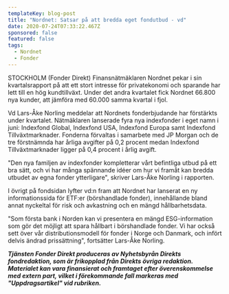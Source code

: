 ```yaml
---
templateKey: blog-post
title: "Nordnet: Satsar på att bredda eget fondutbud - vd"
date: 2020-07-24T07:33:22.467Z
sponsored: false
featured: false
tags:
  - Nordnet
  - Fonder
---
```

STOCKHOLM (Fonder Direkt) Finansnätmäklaren Nordnet pekar i sin kvartalsrapport på att ett stort intresse för privatekonomi och sparande har lett till en hög kundtillväxt. Under det andra kvartalet fick Nordnet 66.800 nya kunder, att jämföra med 60.000 samma kvartal i fjol.

Vd Lars-Åke Norling meddelar att Nordnets fonderbjudande har förstärkts under kvartalet. Nätmäklaren lanserade fyra nya indexfonder i eget namn i juni: Indexfond Global, Indexfond USA, Indexfond Europa samt Indexfond Tillväxtmarknader. Fonderna förvaltas i samarbete med JP Morgan och de tre förstnämnda har årliga avgifter på 0,2 procent medan Indexfond Tillväxtmarknader ligger på 0,4 procent i årlig avgift.

"Den nya familjen av indexfonder kompletterar vårt befintliga utbud på ett bra sätt, och vi har många spännande idéer om hur vi framåt kan bredda utbudet av egna fonder ytterligare", skriver Lars-Åke Norling i rapporten.

I övrigt på fondsidan lyfter vd:n fram att Nordnet har lanserat en ny informationssida för ETF:er (börshandlade fonder), innehållande bland annat nyckeltal för risk och avkastning och en mängd hållbarhetsdata.

"Som första bank i Norden kan vi presentera en mängd ESG-information som gör det möjligt att spara hållbart i börshandlade fonder. Vi har också sett över vår distributionsmodell för fonder i Norge och Danmark, och infört delvis ändrad prissättning", fortsätter Lars-Åke Norling.

***Tjänsten Fonder Direkt produceras av Nyhetsbyrån Direkts fondredaktion, som är frikopplad från Direkts övriga redaktion. Materialet kan vara finansierat och framtaget efter överenskommelse med extern part, vilket i förekommande fall markeras med "Uppdragsartikel" vid rubriken.***